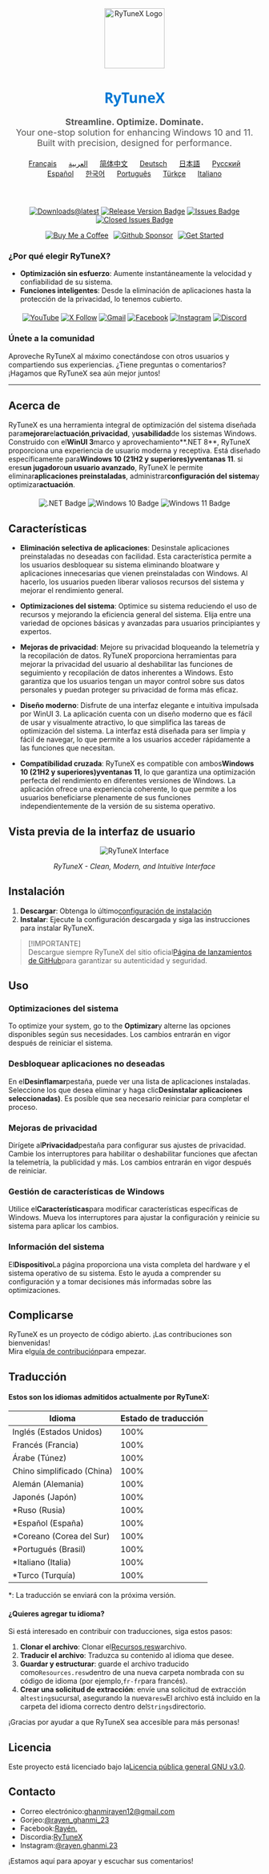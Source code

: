 <div align="center">
  <img src="https://github.com/user-attachments/assets/bc2beddd-99fe-4a50-b85f-0806b754a176" alt="RyTuneX Logo" width="120">
</div>

<h1 align="center" style="font-family: 'Segoe UI', sans-serif; font-weight: 600; color: #0078D4;">RyTuneX</h1>

<p align="center" style="font-size: 1.1rem; color: #555;">
  <strong>Streamline. Optimize. Dominate.</strong><br>
  Your one-stop solution for enhancing Windows 10 and 11. Built with precision, designed for performance.
</p>

<div align="center" style="margin: 20px 0; text-align: center;">
  <a href="README.fr.md" style="margin: 0 10px;">Français</a>
  <a href="README.ar.md" style="margin: 0 10px;">العربية</a>
  <a href="README.zh-CN.md" style="margin: 0 10px;">简体中文</a>
  <a href="README.de.md" style="margin: 0 10px;">Deutsch</a>
  <a href="README.ja.md" style="margin: 0 10px;">日本語</a>
  <a href="README.ru.md" style="margin: 0 10px;">Русский</a>
  <a href="README.es.md" style="margin: 0 10px;">Español</a>
  <a href="README.ko.md" style="margin: 0 10px;">한국어</a>
  <a href="README.pt.md" style="margin: 0 10px;">Português</a>
  <a href="README.tr.md" style="margin: 0 10px;">Türkçe</a>
  <a href="README.it.md" style="margin: 0 10px;">Italiano</a>
</div><br>

<div align="center" style="margin: 20px 0;">
  
  [![Downloads@latest](https://img.shields.io/github/downloads/rayenghanmi/rytunex/total?style=for-the-badge)](https://github.com/rayenghanmi/rytunex/releases/latest/download/RyTuneX.Setup.zip)
  [![Release Version Badge](https://img.shields.io/github/v/release/rayenghanmi/rytunex?style=for-the-badge)](https://github.com/rayenghanmi/rytunex/releases)
  [![Issues Badge](https://img.shields.io/github/issues/rayenghanmi/rytunex?style=for-the-badge)](https://github.com/rayenghanmi/rytunex/issues)
  [![Closed Issues Badge](https://img.shields.io/github/issues-closed/rayenghanmi/rytunex?color=%238256d0&style=for-the-badge)](https://github.com/rayenghanmi/rytunex/issues?q=is%3Aissue+is%3Aclosed)<br>

<a href="https://www.buymeacoffee.com/rayen.ghanmi.22"><img src="https://img.shields.io/badge/Buy_Me_A_Coffee-FFDD00?style=for-the-badge&logo=buy-me-a-coffee&logoColor=black" alt="Buy Me a Coffee" style="margin-right: 10px;"></a><a href="https://github.com/sponsors/rayenghanmi"><img src="https://img.shields.io/badge/sponsor-30363D?style=for-the-badge&logo=GitHub-Sponsors&logoColor=#white" alt="Github Sponsor" style="margin-right: 10px;"></a><a href="https://github.com/rayenghanmi/RyTuneX/wiki/Installation"><img src="https://img.shields.io/badge/Get%20Started-RyTuneX-blue?style=for-the-badge" alt="Get Started"></a>

</div>

### ¿Por qué elegir RyTuneX?

-   **Optimización sin esfuerzo**: Aumente instantáneamente la velocidad y confiabilidad de su sistema.
-   **Funciones inteligentes**: Desde la eliminación de aplicaciones hasta la protección de la privacidad, lo tenemos cubierto.

<div align="center" style="margin: 20px 0;">
  <a href="https://youtube.com/@rayen.ghanmi.23?sub_confirmation=1"><img src="https://img.shields.io/badge/YouTube-FF0000?style=for-the-badge&logo=youtube&logoColor=white" alt="YouTube"></a>
  <a href="https://twitter.com/rayen_ghanmi_23"><img src="https://img.shields.io/badge/X-000000?style=for-the-badge&logo=x&logoColor=white" alt="X Follow"></a>
  <a href="mailto:ghanmirayen12@gmail.com"><img src="https://img.shields.io/badge/Gmail-D14836?style=for-the-badge&logo=gmail&logoColor=white" alt="Gmail"></a>
  <a href="https://www.facebook.com/rayen.ghanmi.23"><img src="https://img.shields.io/badge/Facebook-1877F2?style=for-the-badge&logo=facebook&logoColor=white" alt="Facebook"></a>
  <a href="https://www.instagram.com/rayen.ghanmi.23"><img src="https://img.shields.io/badge/Instagram-E4405F?style=for-the-badge&logo=instagram&logoColor=white" alt="Instagram"></a>
  <a href="https://discord.gg/gyBzyd364t"><img src="https://img.shields.io/badge/Discord-5865F2?style=for-the-badge&logo=discord&logoColor=white" alt="Discord"></a>
</div>

### Únete a la comunidad

Aproveche RyTuneX al máximo conectándose con otros usuarios y compartiendo sus experiencias. ¿Tiene preguntas o comentarios? ¡Hagamos que RyTuneX sea aún mejor juntos!

* * *

## Acerca de

RyTuneX es una herramienta integral de optimización del sistema diseñada para**mejorar**el**actuación**,**privacidad**, y**usabilidad**de los sistemas Windows. Construido con el**WinUI 3**marco y aprovechamiento**.NET 8**, RyTuneX proporciona una experiencia de usuario moderna y receptiva. Está diseñado específicamente para**Windows 10 (21H2 y superiores)**y**ventanas 11**. si eres**un jugador**o**un usuario avanzado**, RyTuneX le permite eliminar**aplicaciones preinstaladas**, administrar**configuración del sistema**y optimizar**actuación**.

<div align="center" style="margin: 20px 0;">
  <img src="https://img.shields.io/badge/.NET8-512BD4?style=for-the-badge&logo=dotnet&logoColor=white" alt=".NET Badge" />
  <img src="https://img.shields.io/badge/Windows_10-0078d7?style=for-the-badge&logo=windows-10&logoColor=white" alt="Windows 10 Badge" />
  <img src="https://img.shields.io/badge/Windows_11-0078d4?style=for-the-badge&logo=windows-11&logoColor=white" alt="Windows 11 Badge" />
</div>

## Características

-   **Eliminación selectiva de aplicaciones**: Desinstale aplicaciones preinstaladas no deseadas con facilidad. Esta característica permite a los usuarios desbloquear su sistema eliminando bloatware y aplicaciones innecesarias que vienen preinstaladas con Windows. Al hacerlo, los usuarios pueden liberar valiosos recursos del sistema y mejorar el rendimiento general.

-   **Optimizaciones del sistema**: Optimice su sistema reduciendo el uso de recursos y mejorando la eficiencia general del sistema. Elija entre una variedad de opciones básicas y avanzadas para usuarios principiantes y expertos.

-   **Mejoras de privacidad**: Mejore su privacidad bloqueando la telemetría y la recopilación de datos. RyTuneX proporciona herramientas para mejorar la privacidad del usuario al deshabilitar las funciones de seguimiento y recopilación de datos inherentes a Windows. Esto garantiza que los usuarios tengan un mayor control sobre sus datos personales y puedan proteger su privacidad de forma más eficaz.

-   **Diseño moderno**: Disfrute de una interfaz elegante e intuitiva impulsada por WinUI 3. La aplicación cuenta con un diseño moderno que es fácil de usar y visualmente atractivo, lo que simplifica las tareas de optimización del sistema. La interfaz está diseñada para ser limpia y fácil de navegar, lo que permite a los usuarios acceder rápidamente a las funciones que necesitan.

-   **Compatibilidad cruzada**: RyTuneX es compatible con ambos**Windows 10 (21H2 y superiores)**y**ventanas 11**, lo que garantiza una optimización perfecta del rendimiento en diferentes versiones de Windows. La aplicación ofrece una experiencia coherente, lo que permite a los usuarios beneficiarse plenamente de sus funciones independientemente de la versión de su sistema operativo.

## Vista previa de la interfaz de usuario

<div align="center">
  <picture>
    <source media="(prefers-color-scheme: dark)" srcset="https://github.com/user-attachments/assets/e8d2ad64-0401-4b1f-b7c9-c4fc09979459" />
    <source media="(prefers-color-scheme: light)" srcset="https://github.com/user-attachments/assets/86448dc8-49f8-4f80-ab6b-7c8da26e2d2f" />
    <img alt="RyTuneX Interface" src="https://github.com/user-attachments/assets/e8d2ad64-0401-4b1f-b7c9-c4fc09979459" />
  </picture>
  <p><em>RyTuneX - Clean, Modern, and Intuitive Interface</em></p>
</div>

## Instalación

1.  **Descargar**: Obtenga lo último[configuración de instalación](https://github.com/rayenghanmi/RyTuneX/releases/latest)
2.  **Instalar**: Ejecute la configuración descargada y siga las instrucciones para instalar RyTuneX.

> [!IMPORTANTE]  
> Descargue siempre RyTuneX del sitio oficial[Página de lanzamientos de GitHub](https://github.com/rayenghanmi/RyTuneX/releases)para garantizar su autenticidad y seguridad.

## Uso

### Optimizaciones del sistema

To optimize your system, go to the **Optimizar**y alterne las opciones disponibles según sus necesidades. Los cambios entrarán en vigor después de reiniciar el sistema.

### Desbloquear aplicaciones no deseadas

En el**Desinflamar**pestaña, puede ver una lista de aplicaciones instaladas. Seleccione los que desea eliminar y haga clic**Desinstalar aplicaciones seleccionadas)**. Es posible que sea necesario reiniciar para completar el proceso.

### Mejoras de privacidad

Dirígete al**Privacidad**pestaña para configurar sus ajustes de privacidad. Cambie los interruptores para habilitar o deshabilitar funciones que afectan la telemetría, la publicidad y más. Los cambios entrarán en vigor después de reiniciar.

### Gestión de características de Windows

Utilice el**Características**para modificar características específicas de Windows. Mueva los interruptores para ajustar la configuración y reinicie su sistema para aplicar los cambios.

### Información del sistema

El**Dispositivo**La página proporciona una vista completa del hardware y el sistema operativo de su sistema. Esto le ayuda a comprender su configuración y a tomar decisiones más informadas sobre las optimizaciones.

## Complicarse

RyTuneX es un proyecto de código abierto. ¡Las contribuciones son bienvenidas!  
Mira el[guía de contribución](https://github.com/rayenghanmi/RyTuneX/blob/main/CONTRIBUTING.md)para empezar.

## Traducción

#### Estos son los idiomas admitidos actualmente por RyTuneX:

| Idioma                     | Estado de traducción |
| -------------------------- | -------------------- |
| Inglés (Estados Unidos)    | 100%                 |
| Francés (Francia)          | 100%                 |
| Árabe (Túnez)              | 100%                 |
| Chino simplificado (China) | 100%                 |
| Alemán (Alemania)          | 100%                 |
| Japonés (Japón)            | 100%                 |
| \*Ruso (Rusia)             | 100%                 |
| \*Español (España)         | 100%                 |
| \*Coreano (Corea del Sur)  | 100%                 |
| \*Portugués (Brasil)       | 100%                 |
| \*Italiano (Italia)        | 100%                 |
| \*Turco (Turquía)          | 100%                 |

\*: La traducción se enviará con la próxima versión.

#### ¿Quieres agregar tu idioma?

Si está interesado en contribuir con traducciones, siga estos pasos:

1.  **Clonar el archivo**: Clonar el[Recursos.resw](../testing/Strings/en-us/Resources.resw)archivo.
2.  **Traducir el archivo**: Traduzca su contenido al idioma que desee.
3.  **Guardar y estructurar**: guarde el archivo traducido como`Resources.resw`dentro de una nueva carpeta nombrada con su código de idioma (por ejemplo,`fr-fr`para francés).
4.  **Crear una solicitud de extracción**: envíe una solicitud de extracción al`testing`sucursal, asegurando la nueva`resw`El archivo está incluido en la carpeta del idioma correcto dentro del`Strings`directorio.

¡Gracias por ayudar a que RyTuneX sea accesible para más personas!

## Licencia

Este proyecto está licenciado bajo la[Licencia pública general GNU v3.0](https://github.com/rayenghanmi/RyTuneX/blob/main/LICENSE.md).

## Contacto

-   Correo electrónico:[ghanmirayen12@gmail.com](mailto:ghanmirayen12@gmail.com)
-   Gorjeo:[@rayen_ghanmi_23](https://twitter.com/rayen_ghanmi_23)
-   Facebook:[Rayén.](https://www.facebook.com/rayen.ghanmi.23)
-   Discordia:[RyTuneX](https://discord.gg/gyBzyd364t)
-   Instagram:[@rayen.ghanmi.23](https://instagram.com/rayen.ghanmi.23)

¡Estamos aquí para apoyar y escuchar sus comentarios!

